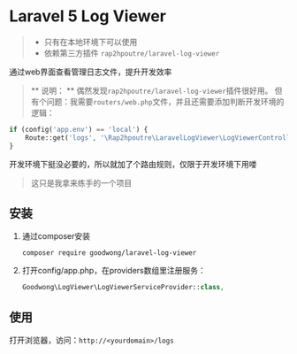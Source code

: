 # Laravel 5 Log Viewer

> * 只有在本地环境下可以使用
> * 依赖第三方插件 `rap2hpoutre/laravel-log-viewer`

通过web界面查看管理日志文件，提升开发效率

> ** 说明： **
> 偶然发现`rap2hpoutre/laravel-log-viewer`插件很好用。
> 但有个问题：我需要`routers/web.php`文件，并且还需要添加判断开发环境的逻辑：
```php
if (config('app.env') == 'local') {
    Route::get('logs', '\Rap2hpoutre\LaravelLogViewer\LogViewerController@index');
}
```
开发环境下挺没必要的，所以就加了个路由规则，仅限于开发环境下用喽

> 这只是我拿来练手的一个项目




## 安装

1. 通过composer安装
    ```shell
    composer require goodwong/laravel-log-viewer
    ```

4. 打开config/app.php，在providers数组里注册服务：
    ```php
    Goodwong\LogViewer\LogViewerServiceProvider::class,
    ```




## 使用

打开浏览器，访问：`http://<yourdomain>/logs`
